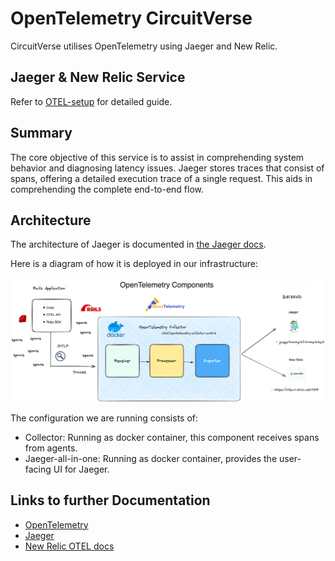 # OpenTelemetry CircuitVerse

CircuitVerse utilises OpenTelemetry using Jaeger and New Relic.

## Jaeger & New Relic Service

Refer to [OTEL-setup](https://github.com/CircuitVerse/CircuitVerse/tree/master/.otel) for detailed guide.

## Summary

The core objective of this service is to assist in comprehending system behavior and diagnosing latency issues. Jaeger stores traces that consist of spans, offering a detailed execution trace of a single request. This aids in comprehending the complete end-to-end flow.

## Architecture

The architecture of Jaeger is documented in [the Jaeger docs](https://www.jaegertracing.io/docs/latest/architecture/).

Here is a diagram of how it is deployed in our infrastructure:

![otel-arch.png](img/otel-arch.png)

The configuration we are running consists of:

- Collector: Running as docker container, this component receives spans from agents.
- Jaeger-all-in-one: Running as docker container, provides the user-facing UI for Jaeger.
 
## Links to further Documentation

- [OpenTelemetry](https://opentelemetry.io/)
- [Jaeger](https://www.jaegertracing.io/docs/latest/)
- [New Relic OTEL docs](https://docs.newrelic.com/docs/more-integrations/open-source-telemetry-integrations/opentelemetry/get-started/opentelemetry-set-up-your-app/)
